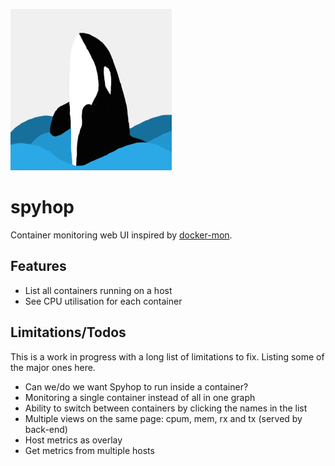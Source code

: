 ![spyhop](spyhop.png)

# spyhop
Container monitoring web UI inspired by [docker-mon](https://github.com/icecrime/docker-mon).

## Features

* List all containers running on a host
* See CPU utilisation for each container

## Limitations/Todos

This is a work in progress with a long list of limitations to fix. Listing some of the major ones here.

* Can we/do we want Spyhop to run inside a container?
* Monitoring a single container instead of all in one graph
* Ability to switch between containers by clicking the names in the list
* Multiple views on the same page: cpum, mem, rx and tx (served by back-end)
* Host metrics as overlay
* Get metrics from multiple hosts
